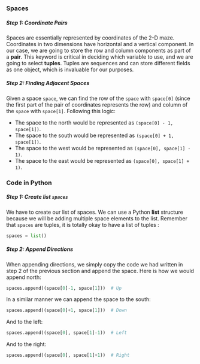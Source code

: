 <!--title={Code for List of Neighbors}-->

<!--concepts={lists.mdx}-->

<!--badges={Python:15,CreativeThinker:15}-->

### Spaces

##### Step 1: Coordinate Pairs

Spaces are essentially represented by coordinates of the 2-D maze. Coordinates in two dimensions have horizontal and a vertical component. In our case, we are going to store the row and column components as part of a **pair**. This keyword is critical in deciding which variable to use, and we are going to select **tuples**. Tuples are sequences and can store different fields as one object, which is invaluable for our purposes.

##### Step 2: Finding Adjacent Spaces

Given a space `space`, we can find the row of the `space` with `space[0]` (since the first part of the pair of coordinates represents the row) and column of the `space` with `space[1]`. Following this logic:

* The space to the north would be represented as  `(space[0] - 1, space[1])`. 
* The space to the south would be represented as  `(space[0] + 1, space[1])`. 
* The space to the west would be represented as  `(space[0], space[1] - 1)`. 
* The space to the east would be represented as  `(space[0], space[1] + 1)`. 

### Code in Python

##### Step 1: Create list `spaces`

We have to create our list of spaces. We can use a Python **list** structure because we will be adding multiple space elements to the list. Remember that `spaces` are tuples, it is totally okay to have a list of tuples :

```python
spaces = list()
```

##### Step 2: Append Directions

When appending directions, we simply copy the code we had written in step 2 of the previous section and append the space. Here is how we would append north:

```python
spaces.append((space[0]-1, space[1]))  # Up
```

In a similar manner we can append the space to the south:

```python
spaces.append((space[0]+1, space[1]))  # Down
```

And to the left:

```python
spaces.append((space[0], space[1]-1))  # Left
```

And to the right:

```python
spaces.append((space[0], space[1]+1))  # Right
```